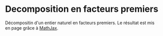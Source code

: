 # Decomposition en facteurs premiers

Décompositin d'un entier naturel en facteurs premiers. Le résultat est mis en page grâce à [MathJax](https://www.mathjax.org).
